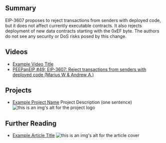 ## Summary

EIP-3607 proposes to reject transactions from senders with deployed code, but it does not affect currently executable contracts. It also rejects deployment of new data contracts starting with the 0xEF byte. The authors do not see any security or DoS risks posed by this change.

## Videos

- [Example Video Title](https://www.youtube.com/watch?v=TDGq4aeevgY)
- [PEEPanEIP #49: EIP-3607: Reject transactions from senders with deployed code (Marius W & Andrew A.)](https://www.youtube.com/watch?v=wnRBsjDVQnI&list=PL4cwHXAawZxqu0PKKyMzG_3BJV_xZTi1F&index=64)

## Projects

- [Example Project Name](https://xxxx.xxx/xxxxx) Project Description (one sentence) ![this is an img's alt for the project logo](https://xxxx.xxx/project-logo.xxx)

## Further Reading

- [Example Article Title](https://xxxx.xxx/xxxxx) ![this is an img's alt for the article cover](https://xxxx.xxx/article-cover.xxx)
